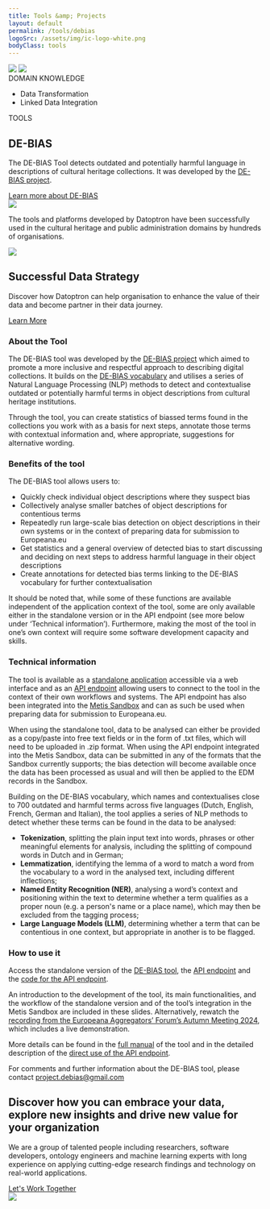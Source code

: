 ```yaml
---
title: Tools &amp; Projects
layout: default
permalink: /tools/debias
logoSrc: /assets/img/ic-logo-white.png
bodyClass: tools
---
```

<main role="main">
  <!-- tools header-->
  <section class="tools-header">
    <div class="container">
      <!-- row-->
      <div class="row">
        <!-- col-->
        <div class="col-xl-3 col-lg-3 col-md-3 left">
          <!-- wrap-->
          <div class="wrap">
            <!-- oval-->
            <img class="oval" src="{{ site.baseurl }}/assets/img/ic-oval-6.png">
            <!-- logo-->
            <img class="logo" src="{{ site.baseurl }}/assets/img/ic-logo-debias-white.png">
            <!-- label-->
            <div class="lbl">DOMAIN KNOWLEDGE</div>
            <ul>
              <li>
                Data Transformation
              </li>
              <li>
                Linked Data Integration
              </li>
            </ul>
          </div>
        </div>
        <!-- col-->
        <div class="col-xl-9 col-lg-9 col-md-9 right">
          <div class="lbl">TOOLS</div>
          <h1>DE-BIAS</h1>
          <p>
            The DE-BIAS Tool detects outdated and potentially harmful language in descriptions of cultural heritage collections. It was developed by the <a href="https://pro.europeana.eu/project/de-bias" target="_blank">DE-BIAS project</a>.
          </p>
          <a href="https://pro.europeana.eu/files/Europeana_Professional/Projects/debias/DE-BIAS_tool_technical_documentation.pdf" target="_blank">Learn more about DE-BIAS</a>
        </div>
      </div>
    </div>
  </section>
  <!-- tools header-->
  <section class="tools-detail">
    <div class="container">
      <!-- row-->
      <div class="row">
        <!-- col-->
        <div class="col-xl-3 col-lg-3 col-md-12 left">
          <!-- testimonial-->
          <img class="testi" src="{{ site.baseurl }}/assets/img/ic-testimonial.png">
          <!-- footnote-->
          <p class="footnote">
           The tools and platforms developed by Datoptron have been successfully used in the cultural heritage and public administration domains by hundreds of organisations.
          </p>
          <!-- banner-->
          <div class="banner-wrap">
            <div class="banner">
              <!-- oval-->
              <img class="oval" src="{{ site.baseurl }}/assets/img/ic-oval-6.png">
              <!-- text-->
              <h2>Successful Data Strategy</h2>
              <p>
                Discover how Datoptron can help organisation to enhance the value
                of their data and become partner in their data journey.
              </p>
              <a href="{{ site.baseurl }}/services">Learn More</a>
            </div>
          </div>
        </div>
        <!-- col-->
        <div class="col-xl-9 col-lg-9 col-md-12 right">
          <!-- content-->
          <h3>About the Tool</h3>
          <p>
          The DE-BIAS tool was developed by the <a href="https://pro.europeana.eu/project/de-bias" target="_blank">DE-BIAS project</a> which aimed to promote a more inclusive and respectful approach to describing digital collections. It builds on the <a href="https://pro.europeana.eu/page/the-de-bias-vocabulary" target="_blank">DE-BIAS vocabulary</a> and utilises a series of Natural Language Processing (NLP) methods to detect and contextualise outdated or potentially harmful terms in object descriptions from cultural heritage institutions.
		      </p>
          <p>
          Through the tool, you can create statistics of biassed terms found in the collections you work with as a basis for next steps, annotate those terms with contextual information and, where appropriate, suggestions for alternative wording.
          </p>
          <h3>Benefits of the tool</h3>
          <p>
            The DE-BIAS tool allows users to:
          </p>
          <ul>
            <li>Quickly check individual object descriptions where they suspect bias</li>
            <li>Collectively analyse smaller batches of object descriptions for contentious terms</li>
            <li>Repeatedly run large-scale bias detection on object descriptions in their own systems or in the context of preparing data for submission to Europeana.eu</li>
            <li>Get statistics and a general overview of detected bias to start discussing and deciding on next steps to address harmful language in their object descriptions</li>
            <li>Create annotations for detected bias terms linking to the DE-BIAS vocabulary for further contextualisation</li>
          </ul>
          <p>
          It should be noted that, while some of these functions are available independent of the application context of the tool, some are only available either in the standalone version or in the API endpoint (see more below under ‘Technical information’). Furthermore, making the most of the tool in one’s own context will require some software development capacity and skills.
          </p>
          <h3>Technical information</h3>
          <p>
          The tool is available as a <a href="https://debias-tool.ails.ece.ntua.gr/" target="_blank">standalone application</a> accessible via a web interface and as an <a href="https://debias-api.ails.ece.ntua.gr/" target="_blank">API endpoint</a> allowing users to connect to the tool in the context of their own workflows and systems. The API endpoint has also been integrated into the <a href="https://pro.europeana.eu/post/how-the-sandbox-is-evolving-to-meet-the-needs-of-the-data-space-for-cultural-heritage" target="_blank">Metis Sandbox</a> and can as such be used when preparing data for submission to Europeana.eu.
          </p>
          <p>
          When using the standalone tool, data to be analysed can either be provided as a copy/paste into free text fields or in the form of .txt files, which will need to be uploaded in .zip format. When using the API endpoint integrated into the Metis Sandbox, data can be submitted in any of the formats that the Sandbox currently supports; the bias detection will become available once the data has been processed as usual and will then be applied to the EDM records in the Sandbox.
          </p>
          <p>
          Building on the DE-BIAS vocabulary, which names and contextualises close to 700 outdated and harmful terms across five languages (Dutch, English, French, German and Italian), the tool applies a series of NLP methods to detect whether these terms can be found in the data to be analysed:
          </p>
          <ul>
          <li><strong>Tokenization</strong>, splitting the plain input text into words, phrases or other meaningful elements for analysis, including the splitting of compound words in Dutch and in German;</li>
          <li><strong>Lemmatization</strong>, identifying the lemma of a word to match a word from the vocabulary to a word in the analysed text, including different inflections;</li>
          <li><strong>Named Entity Recognition (NER)</strong>, analysing a word’s context and positioning within the text to determine whether a term qualifies as a proper noun (e.g. a person's name or a place name), which may then be excluded from the tagging process;</li>
          <li><strong>Large Language Models (LLM)</strong>, determining whether a term that can be contentious in one context, but appropriate in another is to be flagged.</li>
          </ul>
          <h3>How to use it</h3>
          <p>
          Access the standalone version of the <a href="https://debias-tool.ails.ece.ntua.gr/" target="_blank">DE-BIAS tool</a>, the <a href="https://debias-api.ails.ece.ntua.gr/" target="_blank">API endpoint</a> and the <a href="https://github.com/ails-lab/de-bias" target="_blank">code for the API endpoint</a>.
          </p>
          <p>
          An introduction to the development of the tool, its main functionalities, and the workflow of the standalone version and of the tool’s integration in the Metis Sandbox are included in these slides. Alternatively, rewatch the <a href="https://www.youtube.com/watch?v=UNq8m2ORGfM&ab_channel=MichaelCultureAssociation" target="_blank">recording from the Europeana Aggregators’ Forum’s Autumn Meeting 2024</a>, which includes a live demonstration.
          </p>
          <p>
          More details can be found in the <a href="https://pro.europeana.eu/files/Europeana_Professional/Projects/debias/DE-BIAS_tool_technical_documentation.pdf" target="_blank">full manual</a> of the tool and in the detailed description of the <a href="https://pro.europeana.eu/files/Europeana_Professional/Projects/debias/DE-BIAS_tool_technical_documentation_API.pdf" target="_blank">direct use of the API endpoint</a>.
          </p>
          <p>
          For comments and further information about the DE-BIAS tool, please contact <a href="mailto:project.debias@gmail.com">project.debias@gmail.com</a>
          </p>
        </div>
      </div>
    </div>
  </section>
  <!-- call to action-->
  <section class="home-calltoaction">
    <div class="container">
      <!-- heading-->
      <div class="text">
        <h2>
          Discover how you can embrace your data, explore <span class="green">new insights </span>and drive <span class="green">new value </span>for your organization
        </h2>
         <p>
            We are a group of talented people including researchers,
          software developers, ontology engineers and machine learning experts with
          long experience on applying cutting-edge research findings and technology on real-world applications.
          <!--We are a group of talented people including researchers, software developers, ontology engineers, and machine learning experts with a long experience working with standards, having contributed in the RDF, OWL and SKOS Working Groups of W3C.-->
        </p>
        <a href="{{ site.baseurl }}/contact">Let's Work Together</a>
      </div>
      <!-- character-->
      <img class="character" src="{{ site.baseurl }}/assets/img/img-character-3.png">
    </div>
  </section>
</main>